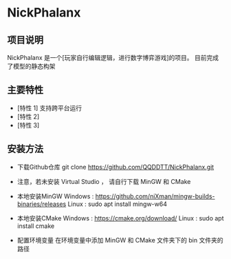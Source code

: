 # NickPhalanx

## 项目说明
NickPhalanx 是一个[玩家自行编辑逻辑，进行数字博弈游戏]的项目。
目前完成了模型的静态构架

## 主要特性
- [特性 1] 支持跨平台运行
- [特性 2] 
- [特性 3]

## 安装方法

 - 下载Github仓库
git clone https://github.com/QQDDTT/NickPhalanx.git

 - 注意，若未安装 Virtual Studio ， 请自行下载 MinGW 和 CMake

 - 本地安装MinGW
 Windows : https://github.com/niXman/mingw-builds-binaries/releases
 Linux : sudo apt install mingw-w64

 - 本地安装CMake
 Windows : https://cmake.org/download/
 Linux : sudo apt install cmake

 - 配置环境变量
 在环境变量中添加 MinGW 和 CMake 文件夹下的 bin 文件夹的路径

